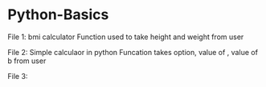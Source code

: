 # Python-Basics

File 1: bmi calculator
Function used to take height and weight from user 

File 2: Simple calculaor in python 
Funcation takes option, value of , value of b from user

File 3:
